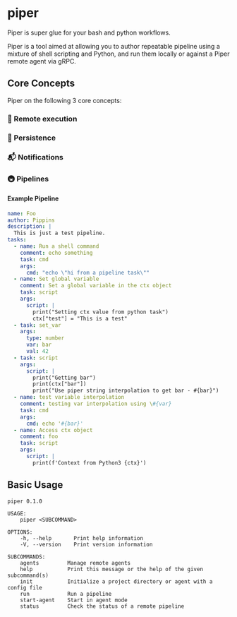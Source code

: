 # piper
Piper is super glue for your bash and python workflows.

Piper is a tool aimed at allowing you to author repeatable pipeline using a mixture of shell scripting and Python, and run them locally or against a Piper remote agent via gRPC.

## Core Concepts

Piper on the following 3 core concepts:

### 📡 Remote execution
### 📝 Persistence
### 📬 Notifications
### 🚇 Pipelines

#### Example Pipeline
```yaml
name: Foo
author: Pippins
description: |
  This is just a test pipeline.
tasks:
  - name: Run a shell command
    comment: echo something
    task: cmd
    args:
      cmd: "echo \"hi from a pipeline task\""
  - name: Set global variable
    comment: Set a global variable in the ctx object
    task: script
    args:
      script: |
        print("Setting ctx value from python task")
        ctx["test"] = "This is a test"
  - task: set_var
    args:
      type: number
      var: bar
      val: 42
  - task: script
    args:
      script: |
        print("Getting bar")
        print(ctx["bar"])
        print("Use piper string interpolation to get bar - #{bar}")
  - name: test variable interpolation
    comment: testing var interpolation using \#{var}
    task: cmd
    args:
      cmd: echo '#{bar}'
  - name: Access ctx object
    comment: foo
    task: script
    args:
      script: |
        print(f'Context from Python3 {ctx}')
```

## Basic Usage
```
piper 0.1.0

USAGE:
    piper <SUBCOMMAND>

OPTIONS:
    -h, --help       Print help information
    -V, --version    Print version information

SUBCOMMANDS:
    agents         Manage remote agents
    help           Print this message or the help of the given subcommand(s)
    init           Initialize a project directory or agent with a config file
    run            Run a pipeline
    start-agent    Start in agent mode
    status         Check the status of a remote pipeline
```
